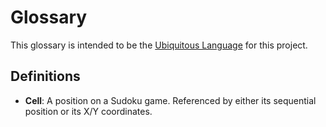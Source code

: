 # Glossary

This glossary is intended to be the [Ubiquitous Language](https://martinfowler.com/bliki/UbiquitousLanguage.html) for this project. 

## Definitions

* **Cell**: A position on a Sudoku game.  Referenced by either its sequential position or its X/Y coordinates. 
